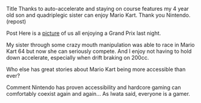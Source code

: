 Title
Thanks to auto-accelerate and staying on course features my 4 year old son and quadriplegic sister can enjoy Mario Kart. Thank you Nintendo.(repost)

Post
Here is a [picture](https://i.redd.it/8pz56kxmpbvy.jpg) of us all enjoying a Grand Prix last night.


My sister through some crazy mouth manipulation was able to race in Mario Kart 64 but now she can seriously compete. And I enjoy not having to hold down accelerate, especially when drift braking on 200cc. 


Who else has great stories about Mario Kart being more accessible than ever?

Comment
Nintendo has proven accessibility and hardcore gaming can comfortably coexist again and again... As Iwata said, everyone is a gamer.
